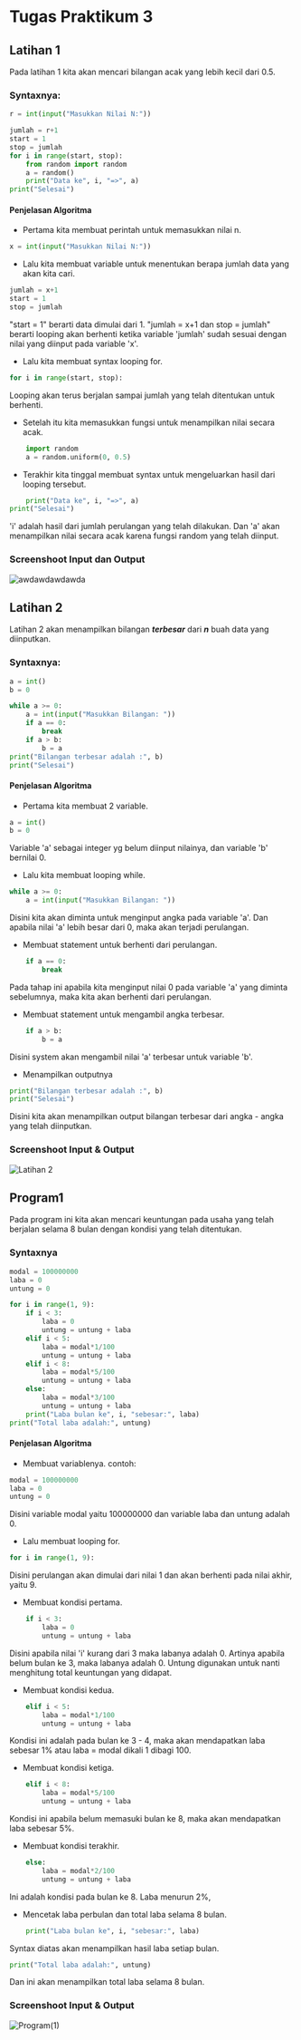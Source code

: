 # Tugas Praktikum 3

## Latihan 1
Pada latihan 1 kita akan mencari bilangan acak yang lebih kecil dari 0.5.
### Syntaxnya:
```python
r = int(input("Masukkan Nilai N:"))

jumlah = r+1
start = 1
stop = jumlah
for i in range(start, stop):
    from random import random
    a = random()
    print("Data ke", i, "=>", a)
print("Selesai")
```

#### Penjelasan Algoritma

- Pertama kita membuat perintah untuk memasukkan nilai n.
```python
x = int(input("Masukkan Nilai N:"))
```

- Lalu kita membuat variable untuk menentukan berapa jumlah data yang akan kita cari.
```python
jumlah = x+1
start = 1
stop = jumlah
```
"start = 1" berarti data dimulai dari 1.
"jumlah = x+1 dan stop = jumlah" berarti looping akan berhenti ketika variable 'jumlah' sudah sesuai dengan nilai yang diinput pada variable 'x'.

- Lalu kita membuat syntax looping for.
```python
for i in range(start, stop):
```
Looping akan terus berjalan sampai jumlah yang telah ditentukan untuk berhenti.

- Setelah itu kita memasukkan fungsi untuk menampilkan nilai secara acak.
```python
    import random
    a = random.uniform(0, 0.5)
```

- Terakhir kita tinggal membuat syntax untuk mengeluarkan hasil dari looping tersebut.
```python
    print("Data ke", i, "=>", a)
print("Selesai")
```
'i' adalah hasil dari jumlah perulangan yang telah dilakukan. Dan 'a' akan menampilkan nilai secara acak karena fungsi random yang telah diinput.

### Screenshoot Input dan Output
![awdawdawdawda](https://user-images.githubusercontent.com/72727701/98082031-b2532880-1eaa-11eb-97a3-4e4bc2d07abb.png)

## Latihan 2
Latihan 2 akan menampilkan bilangan ***terbesar*** dari ***n*** buah data yang diinputkan.

### Syntaxnya:
```python
a = int()
b = 0

while a >= 0:
    a = int(input("Masukkan Bilangan: "))
    if a == 0:
        break
    if a > b:
        b = a
print("Bilangan terbesar adalah :", b)
print("Selesai")
```

#### Penjelasan Algoritma

- Pertama kita membuat 2 variable.
```python
a = int()
b = 0
```
Variable 'a' sebagai integer yg belum diinput nilainya, dan variable 'b' bernilai 0.

- Lalu kita membuat looping while.
```python
while a >= 0:
    a = int(input("Masukkan Bilangan: "))
```
Disini kita akan diminta untuk menginput angka pada variable 'a'. Dan apabila nilai 'a' lebih besar dari 0, maka akan terjadi perulangan.

- Membuat statement untuk berhenti dari perulangan.
```python
    if a == 0:
        break
```
Pada tahap ini apabila kita menginput nilai 0 pada variable 'a' yang diminta sebelumnya, maka kita akan berhenti dari perulangan.

- Membuat statement untuk mengambil angka terbesar.
```python
    if a > b:
        b = a
```
Disini system akan mengambil nilai 'a' terbesar untuk variable 'b'.

- Menampilkan outputnya
```python
print("Bilangan terbesar adalah :", b)
print("Selesai")
```
Disini kita akan menampilkan output bilangan terbesar dari angka - angka yang telah diinputkan.

### Screenshoot Input & Output
![Latihan 2](https://user-images.githubusercontent.com/72727701/98082633-a320aa80-1eab-11eb-8bbc-18b9f37cfde6.png)

## Program1
Pada program ini kita akan mencari keuntungan pada usaha yang telah berjalan selama 8 bulan dengan kondisi yang telah ditentukan.

### Syntaxnya
```python
modal = 100000000
laba = 0
untung = 0

for i in range(1, 9):
    if i < 3:
        laba = 0
        untung = untung + laba
    elif i < 5:
        laba = modal*1/100
        untung = untung + laba
    elif i < 8:
        laba = modal*5/100
        untung = untung + laba
    else:
        laba = modal*3/100
        untung = untung + laba
    print("Laba bulan ke", i, "sebesar:", laba)
print("Total laba adalah:", untung)
```

#### Penjelasan Algoritma

- Membuat variablenya. contoh:
```python
modal = 100000000
laba = 0
untung = 0
```
Disini variable modal yaitu 100000000 dan variable laba dan untung adalah 0.

- Lalu membuat looping for.
```python
for i in range(1, 9):
```
Disini perulangan akan dimulai dari nilai 1 dan akan berhenti pada nilai akhir, yaitu 9.

- Membuat kondisi pertama.
```python
    if i < 3:
        laba = 0
        untung = untung + laba
```
Disini apabila nilai 'i' kurang dari 3 maka labanya adalah 0. Artinya apabila belum bulan ke 3, maka labanya adalah 0. Untung digunakan untuk nanti menghitung total keuntungan yang didapat.

- Membuat kondisi kedua.
```python
    elif i < 5:
        laba = modal*1/100
        untung = untung + laba
```
Kondisi ini adalah pada bulan ke 3 - 4, maka akan mendapatkan laba sebesar 1% atau laba = modal dikali 1 dibagi 100.

- Membuat kondisi ketiga.
```python
    elif i < 8:
        laba = modal*5/100
        untung = untung + laba
```
Kondisi ini apabila belum memasuki bulan ke 8, maka akan mendapatkan laba sebesar 5%.

- Membuat kondisi terakhir.
```python
    else:
        laba = modal*2/100
        untung = untung + laba
```
Ini adalah kondisi pada bulan ke 8. Laba menurun 2%,

- Mencetak laba perbulan dan total laba selama 8 bulan.
```python
    print("Laba bulan ke", i, "sebesar:", laba)
```
Syntax diatas akan menampilkan hasil laba setiap bulan.

```python
print("Total laba adalah:", untung)
```
Dan ini akan menampilkan total laba selama 8 bulan.

### Screenshoot Input & Output
![Program(1)](https://user-images.githubusercontent.com/72727701/98084293-2f33d180-1eae-11eb-9fac-b2336ae99372.png)
